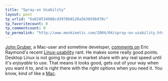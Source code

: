 ```yaml
---
title: "Spray-on Usability"
layout: post
tp_urlid: "6a010534988cd3970b0120a5b3659b970c"
tp_favoritecount: 0
tp_commentcount: 0
tp_permalink: "http://www.monkinetic.com/2004/04/spray-on-usability.html"
---
```

<a href="http://daringfireball.net/">John Gruber</a>, a Mac-user and sometime developer, <a href="http://daringfireball.net/2004/04/spray_on_usability">comments on</a> Eric Raymond&#39;s recent <a href="http://www.catb.org/~esr/writings/cups-horror.html">Linux-usability</a> rant. He makes some really good points. Desktop Linux is not going to grow in market share with any real speed until it&#39;s *enjoyable* to use. That means it looks good, gets out of your way when you want it to, and is right there with the right options when you need it. You know, kind of like a <a href="http://www.apple.com">Mac</a>.
